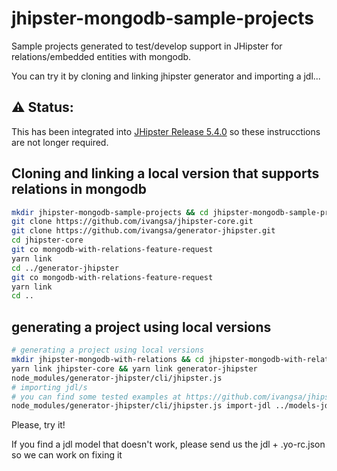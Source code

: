 # jhipster-mongodb-sample-projects

Sample projects generated to test/develop support in JHipster for relations/embedded entities with mongodb.

You can try it by cloning and linking jhipster generator and importing a jdl...

## ⚠️ Status: 
This has been integrated into [JHipster Release 5.4.0](https://www.jhipster.tech/2018/10/03/jhipster-release-5.4.0.html) so these instrucctions are not longer required.

## Cloning and linking a local version that supports relations in mongodb
```bash
mkdir jhipster-mongodb-sample-projects && cd jhipster-mongodb-sample-projects
git clone https://github.com/ivangsa/jhipster-core.git
git clone https://github.com/ivangsa/generator-jhipster.git
cd jhipster-core
git co mongodb-with-relations-feature-request
yarn link
cd ../generator-jhipster
git co mongodb-with-relations-feature-request
yarn link
cd ..
```

## generating a project using local versions
```bash
# generating a project using local versions
mkdir jhipster-mongodb-with-relations && cd jhipster-mongodb-with-relations
yarn link jhipster-core && yarn link generator-jhipster
node_modules/generator-jhipster/cli/jhipster.js
# importing jdl/s
# you can find some tested examples at https://github.com/ivangsa/jhipster-mongodb-sample-projects/tree/master/models-jdl
node_modules/generator-jhipster/cli/jhipster.js import-jdl ../models-jdl/orders-model.jdl ../models-jdl/with-dto-options.jdl
```
Please, try it!

If you find a jdl model that doesn't work, please send us the jdl + .yo-rc.json so we can work on fixing it

